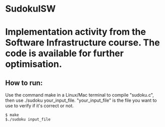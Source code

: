 # SudokuISW
# Implementation activity from the Software Infrastructure course. The code is available for further optimisation.
## How to run:
Use the command make in a Linux/Mac terminal to compile "sudoku.c", then use ./sudoku your_input_file. "your_input_file" is the file you want to use to verify if it's correct or not.
    
    $ make
    $./sudoku input_file
